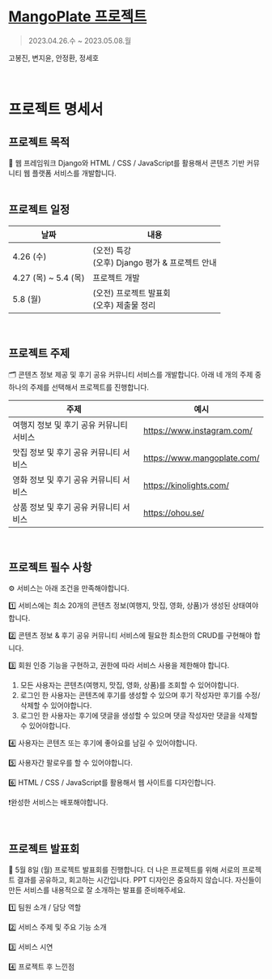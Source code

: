 # [MangoPlate 프로젝트](https://www.notion.so/hg-edu/X-9-38cab873df3042378f6db15cabd13af5?pvs=4)
> 2023.04.26.수 ~ 2023.05.08.월

고봉진, 변지윤, 안정환, 정세호

<br>

# 프로젝트 명세서

## 프로젝트 목적

<aside>
🎯 웹 프레임워크 Django와 HTML / CSS / JavaScript를 활용해서 콘텐츠 기반 커뮤니티 웹 플랫폼 서비스를 개발합니다.

</aside>

<br>

## 프로젝트 일정

| 날짜 | 내용 |
| --- | --- |
| 4.26 (수) | (오전) 특강<br>(오후) Django 평가 & 프로젝트 안내 |
| 4.27 (목) ~ 5.4 (목) | 프로젝트 개발 |
| 5.8 (월) | (오전) 프로젝트 발표회<br>(오후) 제출물 정리 |

<br>

## 프로젝트 주제

<aside>
🗂️ 콘텐츠 정보 제공 및 후기 공유 커뮤니티 서비스를 개발합니다.
아래 네 개의 주제 중 하나의 주제를 선택해서 프로젝트를 진행합니다.

</aside>

| 주제 | 예시 |
| --- | --- |
| 여행지 정보 및 후기 공유 커뮤니티 서비스  | https://www.instagram.com/ |
| 맛집 정보 및 후기 공유 커뮤니티 서비스 | https://www.mangoplate.com/ |
| 영화 정보 및 후기 공유 커뮤니티 서비스 | https://kinolights.com/ |
| 상품 정보 및 후기 공유 커뮤니티 서비스 | https://ohou.se/ |

<br>

## 프로젝트 필수 사항

<aside>
⚙️ 서비스는 아래 조건을 만족해야합니다.

</aside>

1️⃣ 서비스에는 최소 20개의 콘텐츠 정보(여행지, 맛집, 영화, 상품)가 생성된 상태여야 합니다.

2️⃣ 콘텐츠 정보 & 후기 공유 커뮤니티 서비스에 필요한 최소한의 CRUD를 구현해야 합니다.

3️⃣ 회원 인증 기능을 구현하고, 권한에 따라 서비스 사용을 제한해야 합니다.

1. 모든 사용자는 콘텐츠(여행지, 맛집, 영화, 상품)를 조회할 수 있어야합니다.
2. 로그인 한 사용자는 콘텐츠에 후기를 생성할 수 있으며 후기 작성자만 후기를 수정/삭제할 수 있어야합니다.
3. 로그인 한 사용자는 후기에 댓글을 생성할 수 있으며 댓글 작성자만 댓글을 삭제할 수 있어야합니다.

4️⃣ 사용자는 콘텐츠 또는 후기에 좋아요를 남길 수 있어야합니다.

5️⃣ 사용자간 팔로우를 할 수 있어야합니다.

6️⃣ HTML / CSS / JavaScript를 활용해서 웹 사이트를 디자인합니다.

❗완성한 서비스는 배포해야합니다.

<br>

## 프로젝트 발표회

<aside>
📢 5월 8일 (월) 프로젝트 발표회를 진행합니다.
더 나은 프로젝트를 위해 서로의 프로젝트 결과를 공유하고, 회고하는 시간입니다.
PPT 디자인은 중요하지 않습니다.
자신들이 만든 서비스를 내용적으로 잘 소개하는 발표를 준비해주세요.

</aside>

1️⃣ 팀원 소개 / 담당 역할

2️⃣ 서비스 주제 및 주요 기능 소개

3️⃣ 서비스 시연

4️⃣ 프로젝트 후 느낀점
